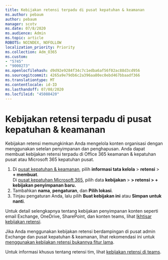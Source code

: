 ```yaml
---
title: Kebijakan retensi terpadu di pusat kepatuhan & keamanan
ms.author: pebaum
author: pebaum
manager: scotv
ms.date: 07/8/2020
ms.audience: Admin
ms.topic: article
ROBOTS: NOINDEX, NOFOLLOW
localization_priority: Priority
ms.collection: Adm_O365
ms.custom:
- "5745"
- "9000273"
ms.openlocfilehash: d9d92e9284f34c7c1edba6af56f02ac88d3cd956
ms.sourcegitcommit: 4265a9e79db6c2a396aa80ec0ebd467bbaadf366
ms.translationtype: MT
ms.contentlocale: id-ID
ms.lasthandoff: 07/08/2020
ms.locfileid: "45088420"
---
```

# <a name="unified-retention-policies-in-the-security--compliance-center"></a>Kebijakan retensi terpadu di pusat kepatuhan & keamanan

Kebijakan retensi memungkinkan Anda mengelola konten organisasi dengan menggunakan setelan penyimpanan dan penghapusan. Anda dapat membuat kebijakan retensi terpadu di Office 365 keamanan & kepatuhan pusat atau Microsoft 365 kepatuhan pusat. 

1. Di [pusat kepatuhan & keamanan](https://go.microsoft.com/fwlink/p/?linkid=2077143), pilih **informasi tata kelola**  >  **retensi**  >  **+ membuat**. <br/>
    Di [pusat kepatuhan Microsoft 365](https://go.microsoft.com/fwlink/p/?linkid=2077149), pilih data **kebijakan**  >  **> retensi > + kebijakan penyimpanan baru.**
2. Tambahkan **nama**, **pengaturan**, dan **Pilih lokasi**.
3. Tinjau pengaturan Anda, lalu pilih **Buat kebijakan ini** atau **Simpan untuk nanti**.  
      
Untuk detail selengkapnya tentang kebijakan penyimpanan konten seperti email Exchange, OneDrive, SharePoint, dan konten teams, lihat [Ikhtisar kebijakan retensi](https://go.microsoft.com/fwlink/?linkid=2127785).  
    
Jika Anda menggunakan kebijakan retensi berdampingan di pusat admin Exchange dan pusat kepatuhan & keamanan, lihat rekomendasi ini untuk [menggunakan kebijakan retensi bukannya fitur lama](https://docs.microsoft.com/microsoft-365/compliance/retention-policies?view=o365-worldwide#use-a-retention-policy-instead-of-older-features).  
    
Untuk informasi khusus tentang retensi tim, lihat [kebijakan retensi di teams](https://docs.microsoft.com/microsoftteams/retention-policies).